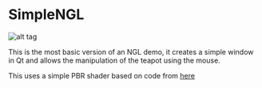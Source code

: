 # SimpleNGL 
![alt tag](impleNGL.png)


This is the most basic version of an NGL demo, it creates a simple window in Qt and allows
the manipulation of the teapot using the mouse.

This uses a simple PBR shader based on code from [here](https://learnopengl.com/PBR/Theory) 

